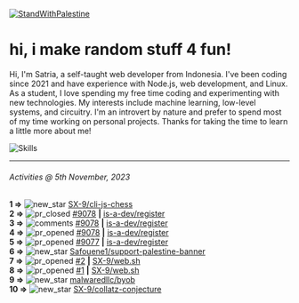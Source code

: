 [![StandWithPalestine](https://github.com/Safouene1/support-palestine-banner/blob/master/StandWithPalestine.svg)](https://github.com/Safouene1/support-palestine-banner)
# hi, i make random stuff 4 fun!

Hi, I'm Satria, a self-taught web developer from Indonesia. I've been coding since 2021 and have experience with Node.js, web development, and Linux. As a student, I love spending my free time coding and experimenting with new technologies. My interests include machine learning, low-level systems, and circuitry. I'm an introvert by nature and prefer to spend most of my time working on personal projects. Thanks for taking the time to learn a little more about me!

![Skills](https://skillicons.dev/icons?i=md,py,raspberrypi,replit,neovim,vercel,bash,express,vite,vue,firebase,linux,nodejs,vscode,github,twitter,ts,html,css,js,discord,git&theme=dark)

---

<!--RECENT_ACTIVITY:last_update-->
###### Activities @ 5th November, 2023
<!--RECENT_ACTIVITY:last_update_end-->

<!--RECENT_ACTIVITY:start-->
**1 =>** ![new_star](https://cdn.jsdelivr.net/gh/Readme-Workflows/Readme-Icons@main/icons/octicons/StarredRepositoryYellow.svg) [SX-9/cli-js-chess](https://github.com/SX-9/cli-js-chess)<br>
**2 =>** ![pr_closed](https://cdn.jsdelivr.net/gh/Readme-Workflows/Readme-Icons@main/icons/octicons/PullRequestClosed.svg) [#9078](https://github.com/is-a-dev/register/pull/9078) **|** [is-a-dev/register](https://github.com/is-a-dev/register)<br>
**3 =>** ![comments](https://cdn.jsdelivr.net/gh/Readme-Workflows/Readme-Icons@main/icons/octicons/Comment.svg) [#9078](https://github.com/is-a-dev/register/pull/9078#issuecomment-1787301762) **|** [is-a-dev/register](https://github.com/is-a-dev/register)<br>
**4 =>** ![pr_opened](https://cdn.jsdelivr.net/gh/Readme-Workflows/Readme-Icons@main/icons/octicons/PullRequestOpened.svg) [#9078](https://github.com/is-a-dev/register/pull/9078) **|** [is-a-dev/register](https://github.com/is-a-dev/register)<br>
**5 =>** ![pr_opened](https://cdn.jsdelivr.net/gh/Readme-Workflows/Readme-Icons@main/icons/octicons/PullRequestOpened.svg) [#9077](https://github.com/is-a-dev/register/pull/9077) **|** [is-a-dev/register](https://github.com/is-a-dev/register)<br>
**6 =>** ![new_star](https://cdn.jsdelivr.net/gh/Readme-Workflows/Readme-Icons@main/icons/octicons/StarredRepositoryYellow.svg) [Safouene1/support-palestine-banner](https://github.com/Safouene1/support-palestine-banner)<br>
**7 =>** ![pr_opened](https://cdn.jsdelivr.net/gh/Readme-Workflows/Readme-Icons@main/icons/octicons/PullRequestOpened.svg) [#2](https://github.com/SX-9/web.sh/pull/2) **|** [SX-9/web.sh](https://github.com/SX-9/web.sh)<br>
**8 =>** ![pr_opened](https://cdn.jsdelivr.net/gh/Readme-Workflows/Readme-Icons@main/icons/octicons/PullRequestOpened.svg) [#1](https://github.com/SX-9/web.sh/pull/1) **|** [SX-9/web.sh](https://github.com/SX-9/web.sh)<br>
**9 =>** ![new_star](https://cdn.jsdelivr.net/gh/Readme-Workflows/Readme-Icons@main/icons/octicons/StarredRepositoryYellow.svg) [malwaredllc/byob](https://github.com/malwaredllc/byob)<br>
**10 =>** ![new_star](https://cdn.jsdelivr.net/gh/Readme-Workflows/Readme-Icons@main/icons/octicons/StarredRepositoryYellow.svg) [SX-9/collatz-conjecture](https://github.com/SX-9/collatz-conjecture)<br>
<!--RECENT_ACTIVITY:end-->
